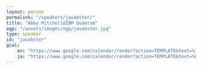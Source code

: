 ```yaml
---
layout: person
permalink: "/speakers/javabster/"
title: "Abby Mitchell@IBM Quantum"
ogp: "/assets/images/ogp/javabster.jpg"
type: speaker
id: "javabster"
gcal:
    en: "https://www.google.com/calendar/render?action=TEMPLATE&text=%22Quantum+Leaps%22+in+Effective+Developer+Relations+for+Emerging+Technologies&dates=20230311T172000/20230311T175000&location=%E3%80%92220-0004+Kanagawa%2C+Yokohama%2C+Nishi+Ward%2C+Kitasaiwai%2C+2+Chome%E2%88%925%E2%88%9215+%E3%83%97%E3%83%AC%E3%83%9F%E3%82%A2%E6%A8%AA%E6%B5%9C%E8%A5%BF%E5%8F%A3%E3%83%93%E3%83%AB+4F&trp=true&details=https%3A%2F%2Fyokohama-2023.devrelcon.dev%2Fspeakers%2Fjavabster%2F&trp=undefined&trp=true&sprop="
    ja: "https://www.google.com/calendar/render?action=TEMPLATE&text=%E6%9C%80%E6%96%B0%E6%8A%80%E8%A1%93%E5%90%91%E3%81%91%E3%81%9F%E5%8A%B9%E6%9E%9C%E7%9A%84%E3%81%AA%E3%83%87%E3%83%99%E3%83%AD%E3%83%83%E3%83%91%E3%83%BC%E3%83%AA%E3%83%AC%E3%83%BC%E3%82%B7%E3%83%A7%E3%83%B3%E3%82%BA%E3%81%AB%E3%81%8A%E3%81%91%E3%82%8B+%22Quantum+Leaps%22&dates=20230311T172000/20230311T175000&location=%E3%80%92220-0004+Kanagawa%2C+Yokohama%2C+Nishi+Ward%2C+Kitasaiwai%2C+2+Chome%E2%88%925%E2%88%9215+%E3%83%97%E3%83%AC%E3%83%9F%E3%82%A2%E6%A8%AA%E6%B5%9C%E8%A5%BF%E5%8F%A3%E3%83%93%E3%83%AB+4F&trp=true&details=https%3A%2F%2Fyokohama-2023.devrelcon.dev%2Fspeakers%2Fjavabster%2F&trp=undefined&trp=true&sprop="
---
```

